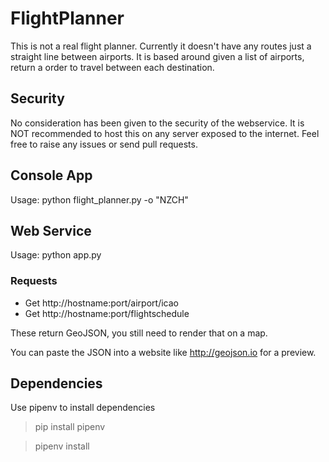 # FlightPlanner
This is not a real flight planner. Currently it doesn't have any routes just a straight line between airports. It is based around given a list of airports, return a order to travel between each destination.

## Security
No consideration has been given to the security of the webservice. It is NOT recommended to host this on any server exposed to the internet. Feel free to raise any issues or send pull requests.

## Console App
Usage: python flight_planner.py -o "NZCH"

## Web Service
Usage: python app.py

### Requests
* Get http://hostname:port/airport/icao
* Get http://hostname:port/flightschedule

These return GeoJSON, you still need to render that on a map.

You can paste the JSON into a website like http://geojson.io for a preview.

## Dependencies
Use pipenv to install dependencies
>pip install pipenv

>pipenv install
